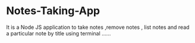 # Notes-Taking-App
It is a Node JS application to take notes ,remove notes , list notes and read a particular note by title using terminal ......
